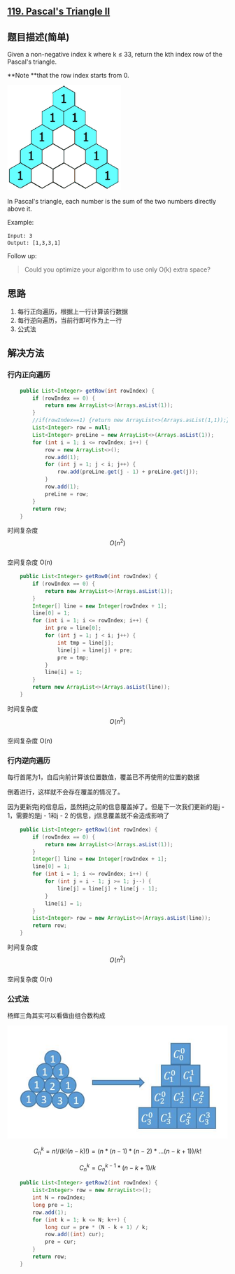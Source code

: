 ## [119. Pascal's Triangle II](https://leetcode-cn.com/problems/pascals-triangle-ii/)

## 题目描述\(简单\)

Given a non-negative index k where k ≤ 33, return the kth index row of the Pascal's triangle.

**Note **that the row index starts from 0.

![](../assets/101-200/119-problem-1.png)

In Pascal's triangle, each number is the sum of the two numbers directly above it.

Example:

```
Input: 3
Output: [1,3,3,1]
```

Follow up:

> Could you optimize your algorithm to use only O\(k\) extra space?

## 思路

1. 每行正向遍历，根据上一行计算该行数据
2. 每行逆向遍历，当前行即可作为上一行
3. 公式法

## 解决方法

### 行内正向遍历

```java
    public List<Integer> getRow(int rowIndex) {
        if (rowIndex == 0) {
            return new ArrayList<>(Arrays.asList(1));
        }
        //if(rowIndex==1) {return new ArrayList<>(Arrays.asList(1,1));}
        List<Integer> row = null;
        List<Integer> preLine = new ArrayList<>(Arrays.asList(1));
        for (int i = 1; i <= rowIndex; i++) {
            row = new ArrayList<>();
            row.add(1);
            for (int j = 1; j < i; j++) {
                row.add(preLine.get(j - 1) + preLine.get(j));
            }
            row.add(1);
            preLine = row;
        }
        return row;
    }
```

时间复杂度 $$O(n^2)$$  
空间复杂度 O\(n\)

```java
    public List<Integer> getRow0(int rowIndex) {
        if (rowIndex == 0) {
            return new ArrayList<>(Arrays.asList(1));
        }
        Integer[] line = new Integer[rowIndex + 1];
        line[0] = 1;
        for (int i = 1; i <= rowIndex; i++) {
            int pre = line[0];
            for (int j = 1; j < i; j++) {
                int tmp = line[j];
                line[j] = line[j] + pre;
                pre = tmp;
            }
            line[i] = 1;
        }
        return new ArrayList<>(Arrays.asList(line));
    }
```

时间复杂度 $$O(n^2)$$  
空间复杂度 O\(n\)

### 行内逆向遍历

每行首尾为1，自后向前计算该位置数值，覆盖已不再使用的位置的数据

倒着进行，这样就不会存在覆盖的情况了。

因为更新完j的信息后，虽然把j之前的信息覆盖掉了。但是下一次我们更新的是j - 1，需要的是j - 1和j - 2 的信息，j信息覆盖就不会造成影响了

```java
    public List<Integer> getRow1(int rowIndex) {
        if (rowIndex == 0) {
            return new ArrayList<>(Arrays.asList(1));
        }
        Integer[] line = new Integer[rowIndex + 1];
        line[0] = 1;
        for (int i = 1; i <= rowIndex; i++) {
            for (int j = i - 1; j >= 1; j--) {
                line[j] = line[j] + line[j - 1];
            }
            line[i] = 1;
        }
        List<Integer> row = new ArrayList<>(Arrays.asList(line));
        return row;
    }
```

时间复杂度 $$O(n^2)$$  
空间复杂度 O\(n\)

### 公式法
杨辉三角其实可以看做由组合数构成

![](../assets/101-200/119-s-3-1.png)

$$ C_n^k = n!/(k!(n-k)!) = (n*(n-1)*(n-2)*...(n-k+1))/k! $$

$$ C_n^k = C_n^{k-1} * (n-k+1)/k $$

```java
    public List<Integer> getRow2(int rowIndex) {
        List<Integer> row = new ArrayList<>();
        int N = rowIndex;
        long pre = 1;
        row.add(1);
        for (int k = 1; k <= N; k++) {
            long cur = pre * (N - k + 1) / k;
            row.add((int) cur);
            pre = cur;
        }
        return row;
    }
```



